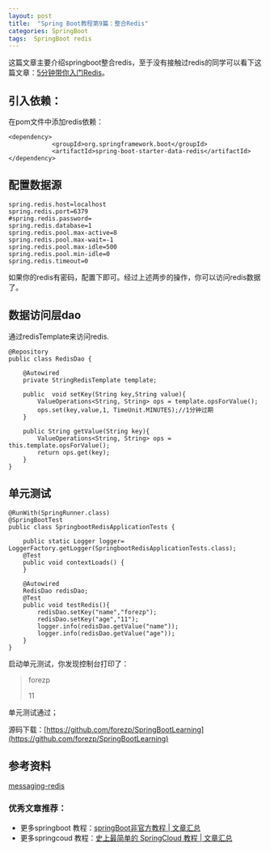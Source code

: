 ```yaml
---
layout: post
title:  "Spring Boot教程第9篇：整合Redis"
categories: SpringBoot
tags:  SpringBoot redis
---
```





这篇文章主要介绍springboot整合redis，至于没有接触过redis的同学可以看下这篇文章：[5分钟带你入门Redis](http://blog.csdn.net/forezp/article/details/61471712)。

<!--more--> 

## 引入依赖：

在pom文件中添加redis依赖：


```
<dependency>
			<groupId>org.springframework.boot</groupId>
			<artifactId>spring-boot-starter-data-redis</artifactId>
</dependency>

```

## 配置数据源

```
spring.redis.host=localhost
spring.redis.port=6379
#spring.redis.password=
spring.redis.database=1
spring.redis.pool.max-active=8
spring.redis.pool.max-wait=-1
spring.redis.pool.max-idle=500
spring.redis.pool.min-idle=0
spring.redis.timeout=0

```
 如果你的redis有密码，配置下即可。经过上述两步的操作，你可以访问redis数据了。
 

## 数据访问层dao

通过redisTemplate来访问redis.

```
@Repository
public class RedisDao {

    @Autowired
    private StringRedisTemplate template;

    public  void setKey(String key,String value){
        ValueOperations<String, String> ops = template.opsForValue();
        ops.set(key,value,1, TimeUnit.MINUTES);//1分钟过期
    }

    public String getValue(String key){
        ValueOperations<String, String> ops = this.template.opsForValue();
        return ops.get(key);
    }
}

```

## 单元测试

```
@RunWith(SpringRunner.class)
@SpringBootTest
public class SpringbootRedisApplicationTests {

	public static Logger logger= LoggerFactory.getLogger(SpringbootRedisApplicationTests.class);
	@Test
	public void contextLoads() {
	}

	@Autowired
	RedisDao redisDao;
	@Test
	public void testRedis(){
		redisDao.setKey("name","forezp");
		redisDao.setKey("age","11");
		logger.info(redisDao.getValue("name"));
		logger.info(redisDao.getValue("age"));
	}
}

```

启动单元测试，你发现控制台打印了：

> forezp
> 
> 11
> 

单元测试通过；


源码下载：[https://github.com/forezp/SpringBootLearning](https://github.com/forezp/SpringBootLearning)

## 参考资料

[messaging-redis](https://spring.io/guides/gs/messaging-redis/)
### 优秀文章推荐：

* 更多springboot 教程：[springBoot非官方教程 | 文章汇总](http://blog.csdn.net/forezp/article/details/70341818)
* 更多springcoud 教程：[史上最简单的 SpringCloud 教程 |  文章汇总](http://blog.csdn.net/forezp/article/details/70148833)

